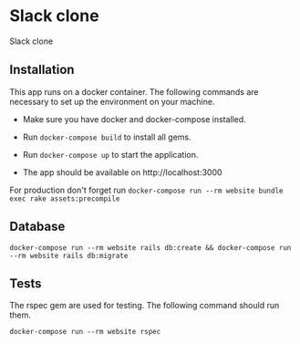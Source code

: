 # Slack clone

Slack clone

## Installation

This app runs on a docker container. The following commands are necessary to set up the environment on your machine.

* Make sure you have docker and docker-compose installed.

* Run ```docker-compose build``` to install all gems.

* Run ```docker-compose up``` to start the application.

* The app should be available on http://localhost:3000

For production don't forget run ```docker-compose run --rm website bundle exec rake assets:precompile```

## Database

```
docker-compose run --rm website rails db:create && docker-compose run --rm website rails db:migrate
```

## Tests

The rspec gem are used for testing. The following command should run them.

```
docker-compose run --rm website rspec
```

